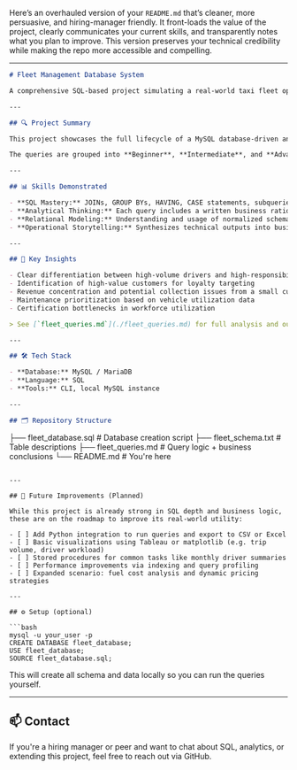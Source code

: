 Here’s an overhauled version of your `README.md` that’s cleaner, more persuasive, and hiring-manager friendly. It front-loads the value of the project, clearly communicates your current skills, and transparently notes what you plan to improve. This version preserves your technical credibility while making the repo more accessible and compelling.

---

```markdown
# Fleet Management Database System

A comprehensive SQL-based project simulating a real-world taxi fleet operation, with deep-dive analysis into trip data, vehicle usage, customer behavior, and driver specialization.

---

## 🔍 Project Summary

This project showcases the full lifecycle of a MySQL database-driven analytics system—designed, queried, and analyzed from scratch. It's structured as a professional-grade case study covering fleet performance, operational efficiency, and customer insights through progressively complex SQL.

The queries are grouped into **Beginner**, **Intermediate**, and **Advanced** levels, culminating in a strategic business analysis section that mirrors the kind of insights expected from an in-house data analyst or BI team.

---

## 📊 Skills Demonstrated

- **SQL Mastery:** JOINs, GROUP BYs, HAVING, CASE statements, subqueries, window functions, and CTEs
- **Analytical Thinking:** Each query includes a written business rationale and conclusion—not just code
- **Relational Modeling:** Understanding and usage of normalized schema with proper keys and relationships
- **Operational Storytelling:** Synthesizes technical outputs into business-focused recommendations

---

## 🧠 Key Insights

- Clear differentiation between high-volume drivers and high-responsibility drivers using workload metrics
- Identification of high-value customers for loyalty targeting
- Revenue concentration and potential collection issues from a small customer subset
- Maintenance prioritization based on vehicle utilization data
- Certification bottlenecks in workforce utilization

> See [`fleet_queries.md`](./fleet_queries.md) for full analysis and output.

---

## 🛠️ Tech Stack

- **Database:** MySQL / MariaDB
- **Language:** SQL
- **Tools:** CLI, local MySQL instance

---

## 🗂️ Repository Structure

```

├── fleet\_database.sql       # Database creation script
├── fleet\_schema.txt         # Table descriptions
├── fleet\_queries.md         # Query logic + business conclusions
└── README.md                # You're here

````

---

## 🚧 Future Improvements (Planned)

While this project is already strong in SQL depth and business logic, these are on the roadmap to improve its real-world utility:

- [ ] Add Python integration to run queries and export to CSV or Excel
- [ ] Basic visualizations using Tableau or matplotlib (e.g. trip volume, driver workload)
- [ ] Stored procedures for common tasks like monthly driver summaries
- [ ] Performance improvements via indexing and query profiling
- [ ] Expanded scenario: fuel cost analysis and dynamic pricing strategies

---

## ⚙️ Setup (optional)

```bash
mysql -u your_user -p
CREATE DATABASE fleet_database;
USE fleet_database;
SOURCE fleet_database.sql;
````

This will create all schema and data locally so you can run the queries yourself.

---

## 📫 Contact

If you're a hiring manager or peer and want to chat about SQL, analytics, or extending this project, feel free to reach out via GitHub.
